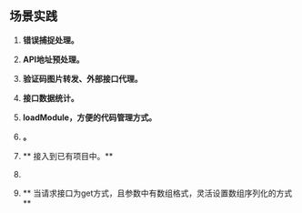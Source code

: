 ## 场景实践

1. **错误捕捉处理。**
  

2. **API地址预处理。**

  
3. **验证码图片转发、外部接口代理。**
 
4. **接口数据统计。**

5. **loadModule，方便的代码管理方式。**
 
6. **。**

  
  
7. ** 接入到已有项目中。**

8. 
  
9. ** 当请求接口为get方式，且参数中有数组格式，灵活设置数组序列化的方式 **

  